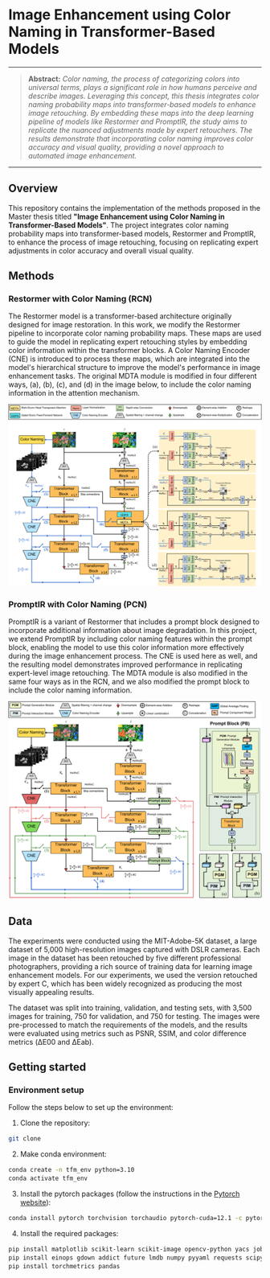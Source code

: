 # Image Enhancement using Color Naming in Transformer-Based Models

<hr />

> **Abstract:** *Color naming, the process of categorizing colors into 
> universal terms, plays a significant role in how humans perceive and 
> describe images. Leveraging this concept, this thesis integrates color 
> naming probability maps into transformer-based models to enhance image 
> retouching. By embedding these maps into the deep learning pipeline of 
> models like Restormer and PromptIR, the study aims to replicate the 
> nuanced adjustments made by expert retouchers. The results demonstrate 
> that incorporating color naming improves color accuracy and visual 
> quality, providing a novel approach to automated image enhancement.* 
<hr />

## Overview

This repository contains the implementation of the methods proposed 
in the Master thesis titled **"Image Enhancement using Color Naming in 
Transformer-Based Models"**. The project integrates color naming 
probability maps into transformer-based models, Restormer and PromptIR,
to enhance the process of image retouching, focusing on replicating 
expert adjustments in color accuracy and overall visual quality.

## Methods 

### Restormer with Color Naming (RCN)

The Restormer model is a transformer-based architecture originally 
designed for image restoration. In this work, we modify the Restormer 
pipeline to incorporate color naming probability maps. These maps are 
used to guide the model in replicating expert retouching styles by 
embedding color information within the transformer blocks. A Color 
Naming Encoder (CNE) is introduced to process these maps, which are 
integrated into the model's hierarchical structure to improve the 
model's performance in image enhancement tasks. The original MDTA module
is modified in four different ways, (a), (b), (c), and (d) in the 
image below, to include the color naming information in the attention
mechanism.

![RCN Model](./images/restormer-cn.png)

### PromptIR with Color Naming (PCN)

PromptIR is a variant of Restormer that includes a prompt block 
designed to incorporate additional information about image degradation.
In this project, we extend PromptIR by including color naming 
features within the prompt block, enabling the model to use this color 
information more effectively during the image enhancement process. 
The CNE is used here as well, and the resulting model demonstrates 
improved performance in replicating expert-level image retouching.
The MDTA module is also modified in the same four ways as in the RCN, 
and we also modified the prompt block to include the color naming
information. 

![PCN Model](./images/promptir-cn.png)

## Data

The experiments were conducted using the MIT-Adobe-5K dataset, 
a large dataset of 5,000 high-resolution images captured with 
DSLR cameras. Each image in the dataset has been retouched by 
five different professional photographers, providing a rich source 
of training data for learning image enhancement models. For our 
experiments, we used the version retouched by expert C, which has 
been widely recognized as producing the most visually appealing results.

The dataset was split into training, validation, and testing sets, 
with 3,500 images for training, 750 for validation, and 750 for 
testing. The images were pre-processed to match the requirements 
of the models, and the results were evaluated using metrics such 
as PSNR, SSIM, and color difference metrics (ΔE00 and ΔEab).

## Getting started

### Environment setup

Follow the steps below to set up the environment: 

1. Clone the repository:

```bash
git clone 
```

2. Make conda environment: 

```bash
conda create -n tfm_env python=3.10
conda activate tfm_env
```

3. Install the pytorch packages (follow the instructions in the [Pytorch website](https://pytorch.org/get-started/locally/)): 

```bash
conda install pytorch torchvision torchaudio pytorch-cuda=12.1 -c pytorch -c nvidia
```

4. Install the required packages: 

```bash
pip install matplotlib scikit-learn scikit-image opencv-python yacs joblib natsort h5py tqdm
pip install einops gdown addict future lmdb numpy pyyaml requests scipy tb-nightly yapf lpips
pip install torchmetrics pandas
```






